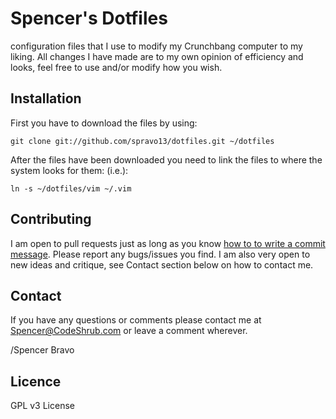 Spencer's Dotfiles
========

configuration files that I use to modify my Crunchbang computer to my liking. All changes I have made are to my own opinion of efficiency and looks, feel free to use and/or modify how you wish.

## Installation

First you have to download the files by using:

	git clone git://github.com/spravo13/dotfiles.git ~/dotfiles

After the files have been downloaded you need to link the files to where the
system looks for them: (i.e.):

	ln -s ~/dotfiles/vim ~/.vim


## Contributing

I am open to pull requests just as long as you know <a href="http://tbaggery.com/2008/04/19/a-note-about-git-commit-messages.html" target= "_blank">how to to write a commit
message</a>.
Please report any bugs/issues you find. I am also very open to new ideas and
critique, see Contact section below on how to contact me.

## Contact

If you have any questions or comments please contact me at <a title="Spencer@codeshrub.com" href="mailto:Spencer@codeshrub.com">Spencer@CodeShrub.com</a> or leave a comment wherever.

/Spencer Bravo

## Licence

GPL v3 License
